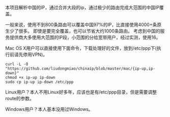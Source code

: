 本项目解析中国的IP，通过合并大段的ip，通过极少的路由完成大范围的中国IP覆盖。

一般来说，使用不到800条路由可以覆盖中国97%的IP，比直接使用4000+条原生少了很多。
即使是要完全覆盖，也可以节省大约1000条路由。
考虑到中国的服务提供商大多使用大范围的IP段，小范围的分给宽带用户，经过实测，使用16。

Mac OS X用户可以直接使用下面命令，下载处理好的文件，放到/etc/ppp下(执行前请先停用VPN)。

    curl -L -O "https://github.com/liudongmiao/chinaip/blob/master/mac/{ip-up,ip-down}"
    chmod +x ip-up ip-down
    sudo cp ip-up ip-down /etc/ppp

Linux用户？本人不用Linux好多年，应该也是有/etc/ppp目录，但是需要调整route的参数。

Windows用户？本人基本没用过Windows。
